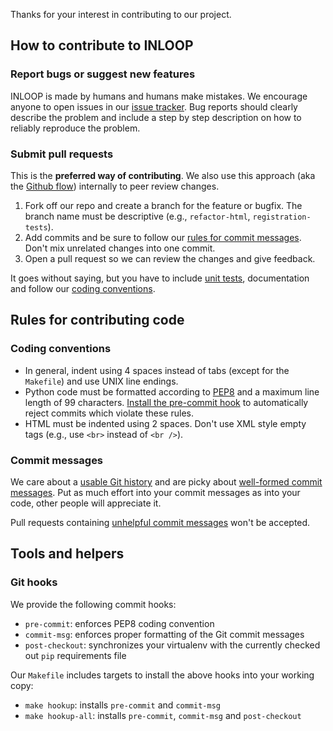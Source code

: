 Thanks for your interest in contributing to our project.

## How to contribute to INLOOP

### Report bugs or suggest new features

INLOOP is made by humans and humans make mistakes. We encourage anyone to open issues in
our [issue tracker][inloop-issues]. Bug reports should clearly describe the problem and
include a step by step description on how to reliably reproduce the problem.


### Submit pull requests

This is the **preferred way of contributing**. We also use this approach (aka the
[Github flow][gh-flow]) internally to peer review changes.

1. Fork off our repo and create a branch for the feature or bugfix. The branch name
   must be descriptive (e.g., `refactor-html`, `registration-tests`).
2. Add commits and be sure to follow our [rules for commit messages](#commit-messages).
   Don't mix unrelated changes into one commit.
3. Open a pull request so we can review the changes and give feedback.

It goes without saying, but you have to include [unit tests][django-testing], documentation
and follow our [coding conventions](#coding-conventions).


## Rules for contributing code

### Coding conventions

* In general, indent using 4 spaces instead of tabs (except for the `Makefile`) and use UNIX
  line endings.
* Python code must be formatted according to [PEP8][pep8] and a maximum line length of 99
  characters. [Install the pre-commit hook](#git-hooks) to automatically reject commits which
  violate these rules.
* HTML must be indented using 2 spaces. Don't use XML style empty tags (e.g., use `<br>`
  instead of `<br />`).


### Commit messages

We care about a [usable Git history][good-commits1] and are picky about [well-formed commit
messages][good-commits2]. Put as much effort into your commit messages as into your code,
other people will appreciate it.

Pull requests containing [unhelpful commit messages][ugly-commits] won't be accepted.


## Tools and helpers

### Git hooks

We provide the following commit hooks:

* `pre-commit`: enforces PEP8 coding convention
* `commit-msg`: enforces proper formatting of the Git commit messages
* `post-checkout`: synchronizes your virtualenv with the currently checked
  out `pip` requirements file

Our `Makefile` includes targets to install the above hooks into your working copy:

* `make hookup`: installs `pre-commit` and `commit-msg`
* `make hookup-all`: installs `pre-commit`, `commit-msg` and `post-checkout`


[django-testing]: https://docs.djangoproject.com/en/stable/topics/testing/
[inloop-issues]: https://github.com/st-tu-dresden/inloop/issues
[pep8]: https://www.python.org/dev/peps/pep-0008/
[gh-flow]: https://guides.github.com/introduction/flow/
[ugly-commits]: http://stopwritingramblingcommitmessages.com/
[good-commits1]: http://chris.beams.io/posts/git-commit/
[good-commits2]: http://tbaggery.com/2008/04/19/a-note-about-git-commit-messages.html
